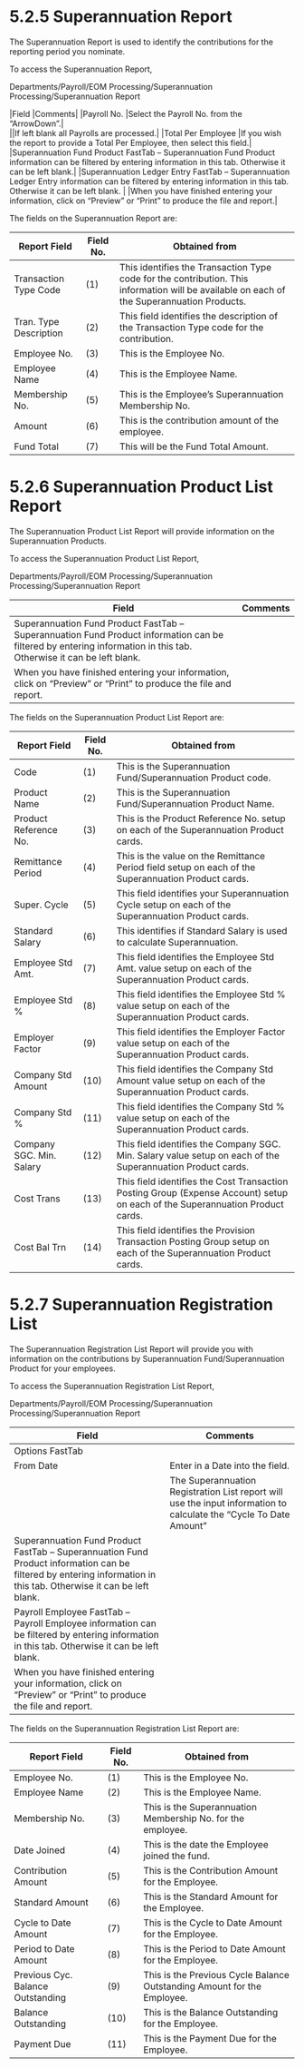 # 5.2.5	Superannuation Report

The Superannuation Report is used to identify the contributions for the reporting period you nominate.

To access the Superannuation Report, 

Departments/Payroll/EOM Processing/Superannuation Processing/Superannuation Report

|Field	|Comments|
|Payroll No.	|Select the Payroll No. from the “ArrowDown”.|  
||If left blank all Payrolls are processed.| 
|Total Per Employee	|If you wish the report to provide a Total Per Employee, then select this field.|
|Superannuation Fund Product FastTab – Superannuation Fund Product information can be filtered by entering information in this tab.  Otherwise it can be left blank.| 
|Superannuation Ledger Entry FastTab – Superannuation Ledger Entry information can be filtered by entering information in this tab.  Otherwise it can be left blank. |
|When you have finished entering your information, click on “Preview” or “Print” to produce the file and report.|

The fields on the Superannuation Report are:

|Report Field	|Field No.	|Obtained from|
|---|---|---|
|Transaction Type Code	|(1)	|This identifies the Transaction Type code for the contribution.  This information will be available on each of the Superannuation Products.|
|Tran. Type Description	|(2)	|This field identifies the description of the Transaction Type code for the contribution.|
|Employee No.	|(3)	|This is the Employee No.|
|Employee Name	|(4)	|This is the Employee Name.|
|Membership No.	|(5)	|This is the Employee’s Superannuation Membership No.|
|Amount	|(6)	|This is the contribution amount of the employee. |
|Fund Total	|(7)	|This will be the Fund Total Amount.|

 
# 5.2.6	Superannuation Product List Report

The Superannuation Product List Report will provide information on the Superannuation Products.

To access the Superannuation Product List Report, 

Departments/Payroll/EOM Processing/Superannuation Processing/Superannuation Report
 
|Field	|Comments|
|---|---|
|Superannuation Fund Product FastTab – Superannuation Fund Product information can be filtered by entering information in this tab.  Otherwise it can be left blank. |
|When you have finished entering your information, click on “Preview” or “Print” to produce the file and report.|

The fields on the Superannuation Product List Report are:

|Report Field| Field No. | Obtained from|
|---|---|---|
|Code	|(1)	|This is the Superannuation Fund/Superannuation Product code.|
|Product Name	|(2)	|This is the Superannuation Fund/Superannuation Product Name.|
|Product Reference No.	|(3)	|This is the Product Reference No. setup on each of the Superannuation Product cards.|
|Remittance Period	|(4)	|This is the value on the Remittance Period field setup on each of the Superannuation Product cards.|
|Super. Cycle	|(5)	|This field identifies your Superannuation Cycle setup on each of the Superannuation Product cards.|
|Standard Salary	|(6)	|This identifies if Standard Salary is used to calculate Superannuation.|
|Employee Std Amt.	|(7)	|This field identifies the Employee Std Amt. value setup on each of the Superannuation Product cards.|
|Employee Std %	|(8)	|This field identifies the Employee Std % value setup on each of the Superannuation Product cards.|
|Employer Factor	|(9)	|This field identifies the Employer Factor value setup on each of the Superannuation Product cards.|
|Company Std Amount	|(10)	|This field identifies the Company Std Amount value setup on each of the Superannuation Product cards.|
|Company Std %	|(11)	|This field identifies the Company Std % value setup on each of the Superannuation Product cards.|
|Company SGC. Min. Salary	|(12)	|This field identifies the Company SGC. Min. Salary value setup on each of the Superannuation Product cards.|
|Cost Trans|	(13)	|This field identifies the Cost Transaction Posting Group (Expense Account) setup on each of the Superannuation Product cards.|
|Cost Bal Trn	|(14)	|This field identifies the Provision Transaction Posting Group setup on each of the Superannuation Product cards.|

# 5.2.7	Superannuation Registration List

The Superannuation Registration List Report will provide you with information on the contributions by Superannuation Fund/Superannuation Product for your employees.

To access the Superannuation Registration List Report, 

Departments/Payroll/EOM Processing/Superannuation Processing/Superannuation Report

|Field	|Comments|
|---|---|
|Options FastTab|
|From Date	|Enter in a Date into the field.|  
||The Superannuation Registration List report will use the input information to calculate the “Cycle To Date Amount”|
|Superannuation Fund Product FastTab – Superannuation Fund Product information can be filtered by entering information in this tab.  Otherwise it can be left blank.| 
|Payroll Employee FastTab – Payroll Employee information can be filtered by entering information in this tab.  Otherwise it can be left blank. |
|When you have finished entering your information, click on “Preview” or “Print” to produce the file and report.|

The fields on the Superannuation Registration List Report are:

|Report Field	|Field No.	|Obtained from|
|---|---|---|
|Employee No.	|(1)	|This is the Employee No.|
|Employee Name	|(2)	|This is the Employee Name.|
|Membership No.	|(3)	|This is the Superannuation Membership No. for the employee.|
|Date Joined	|(4)	|This is the date the Employee joined the fund.|
|Contribution Amount	|(5)	|This is the Contribution Amount for the Employee.|
|Standard Amount	|(6)	|This is the Standard Amount for the Employee.|
|Cycle to Date Amount	|(7)	|This is the Cycle to Date Amount for the Employee.|
|Period to Date Amount	|(8)	|This is the Period to Date Amount for the Employee.|
|Previous Cyc. Balance Outstanding	|(9)	|This is the Previous Cycle Balance Outstanding Amount for the Employee.|
|Balance Outstanding	|(10)	|This is the Balance Outstanding for the Employee.|
|Payment Due	|(11)	|This is the Payment Due for the Employee.|


